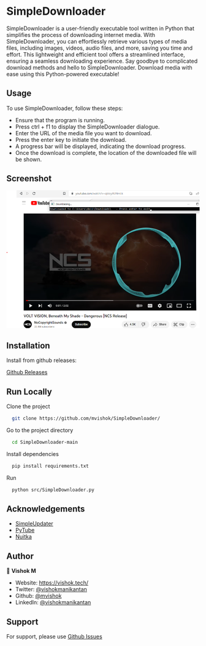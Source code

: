 
# SimpleDownloader

SimpleDownloader is a user-friendly executable tool written in Python that simplifies the process of downloading internet media. With SimpleDownloader, you can effortlessly retrieve various types of media files, including images, videos, audio files, and more, saving you time and effort. This lightweight and efficient tool offers a streamlined interface, ensuring a seamless downloading experience. Say goodbye to complicated download methods and hello to SimpleDownloader. Download media with ease using this Python-powered executable!

## Usage

To use SimpleDownloader, follow these steps:

- Ensure that the program is running.
- Press ctrl + f1 to display the SimpleDownloader dialogue.
- Enter the URL of the media file you want to download.
- Press the enter key to initiate the download.
- A progress bar will be displayed, indicating the download progress.
- Once the download is complete, the location of the downloaded file will be shown.
## Screenshot

![App Screenshot](https://raw.githubusercontent.com/mvishok/SimpleDownloader/main/screenshot.png)


## Installation

Install from github releases:

[Github Releases](https://github.com/mvishok/SimpleDownloader/releases)
    
## Run Locally

Clone the project

```bash
  git clone https://github.com/mvishok/SimpleDownloader/
```

Go to the project directory

```bash
  cd SimpleDownloader-main
```

Install dependencies

```bash
  pip install requirements.txt
```

Run

```bash
  python src/SimpleDownloader.py
```


## Acknowledgements

 - [SimpleUpdater](https://https://pypi.org/project/simpleupdater/)
 - [PyTube](https://pypi.org/project/pytube/)
 - [Nuitka](https://pypi.org/project/Nuitka/)

## Author

👤 **Vishok M**

* Website: https://vishok.tech/
* Twitter: [@vishokmanikantan](https://twitter.com/vishokmanikantan)
* Github: [@mvishok](https://github.com/mvishok)
* LinkedIn: [@vishokmanikantan](https://linkedin.com/in/vishokmanikantan)

## Support

For support, please use [Github Issues](https://github.com/mvishok/SimpleDownloader/issues)

